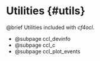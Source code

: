 # Utilities {#utils}

@brief Utilities included with _cf4ocl_.

* @subpage ccl_devinfo
* @subpage ccl_c
* @subpage ccl_plot_events
